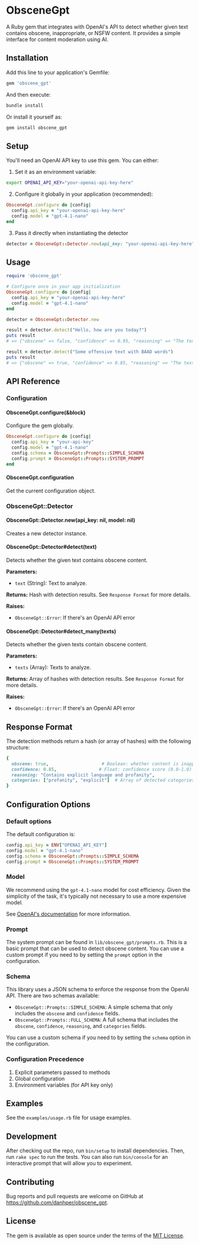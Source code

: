 # ObsceneGpt

A Ruby gem that integrates with OpenAI's API to detect whether given text contains obscene, inappropriate, or NSFW content. It provides a simple interface for content moderation using AI.

## Installation

Add this line to your application's Gemfile:

```ruby
gem 'obscene_gpt'
```

And then execute:

```bash
bundle install
```

Or install it yourself as:

```bash
gem install obscene_gpt
```

## Setup

You'll need an OpenAI API key to use this gem. You can either:

1. Set it as an environment variable:
```bash
export OPENAI_API_KEY="your-openai-api-key-here"
```

2. Configure it globally in your application (recommended):
```ruby
ObsceneGpt.configure do |config|
  config.api_key = "your-openai-api-key-here"
  config.model = "gpt-4.1-nano"
end
```

3. Pass it directly when instantiating the detector

```ruby
detector = ObsceneGpt::Detector.new(api_key: "your-openai-api-key-here")
```

## Usage

```ruby
require 'obscene_gpt'

# Configure once in your app initialization
ObsceneGpt.configure do |config|
  config.api_key = "your-openai-api-key-here"
  config.model = "gpt-4.1-nano"
end

detector = ObsceneGpt::Detector.new

result = detector.detect("Hello, how are you today?")
puts result
# => {"obscene" => false, "confidence" => 0.95, "reasoning" => "The text is a polite greeting with no inappropriate content.", "categories" => []}

result = detector.detect("Some offensive text with BAAD words")
puts result
# => {"obscene" => true, "confidence" => 0.85, "reasoning" => "The text contains vulgar language with the word 'BAAD', which is likely intended as a vulgar or inappropriate term.", "categories" => ["profanity"]}
```

## API Reference

### Configuration

#### ObsceneGpt.configure(&block)

Configure the gem globally.

```ruby
ObsceneGpt.configure do |config|
  config.api_key = "your-api-key"
  config.model = "gpt-4.1-nano"
  config.schema = ObsceneGpt::Prompts::SIMPLE_SCHEMA
  config.prompt = ObsceneGpt::Prompts::SYSTEM_PROMPT
end
```

#### ObsceneGpt.configuration

Get the current configuration object.

### ObsceneGpt::Detector

#### ObsceneGpt::Detector.new(api_key: nil, model: nil)

Creates a new detector instance.

#### ObsceneGpt::Detector#detect(text)

Detects whether the given text contains obscene content.

**Parameters:**
- `text` (String): Text to analyze.

**Returns:** Hash with detection results. See `Response Format` for more details.

**Raises:**
- `ObsceneGpt::Error`: If there's an OpenAI API error

#### ObsceneGpt::Detector#detect_many(texts)

Detects whether the given texts contain obscene content.

**Parameters:**
- `texts` (Array<String>): Texts to analyze.

**Returns:** Array of hashes with detection results. See `Response Format` for more details.

**Raises:**
- `ObsceneGpt::Error`: If there's an OpenAI API error


## Response Format

The detection methods return a hash (or array of hashes) with the following structure:

```ruby
{
  obscene: true,                    # Boolean: whether content is inappropriate
  confidence: 0.85,                # Float: confidence score (0.0-1.0)
  reasoning: "Contains explicit language and profanity",
  categories: ["profanity", "explicit"]  # Array of detected categories (["sexual", "profanity", "hate", "violent", "other"])
}
```

## Configuration Options

### Default options

The default configuration is:

```ruby
config.api_key = ENV["OPENAI_API_KEY"]
config.model = "gpt-4.1-nano"
config.schema = ObsceneGpt::Prompts::SIMPLE_SCHEMA
config.prompt = ObsceneGpt::Prompts::SYSTEM_PROMPT
```

### Model

We recommend using the `gpt-4.1-nano` model for cost efficiency.
Given the simplicity of the task, it's typically not necessary to use a more expensive model.

See [OpenAI's documentation](https://platform.openai.com/docs/pricing) for more information.

### Prompt

The system prompt can be found in `lib/obscene_gpt/prompts.rb`.
This is a basic prompt that can be used to detect obscene content.
You can use a custom prompt if you need to by setting the `prompt` option in the configuration.

### Schema

This library uses a JSON schema to enforce the response from the OpenAI API.
There are two schemas available:

- `ObsceneGpt::Prompts::SIMPLE_SCHEMA`: A simple schema that only includes the `obscene` and `confidence` fields.
- `ObsceneGpt::Prompts::FULL_SCHEMA`: A full schema that includes the `obscene`, `confidence`, `reasoning`, and `categories` fields.

You can use a custom schema if you need to by setting the `schema` option in the configuration.

### Configuration Precedence

1. Explicit parameters passed to methods
2. Global configuration
3. Environment variables (for API key only)

## Examples

See the `examples/usage.rb` file for usage examples.

## Development

After checking out the repo, run `bin/setup` to install dependencies. Then, run `rake spec` to run the tests. You can also run `bin/console` for an interactive prompt that will allow you to experiment.

## Contributing

Bug reports and pull requests are welcome on GitHub at https://github.com/danhper/obscene_gpt.

## License

The gem is available as open source under the terms of the [MIT License](https://opensource.org/licenses/MIT).
